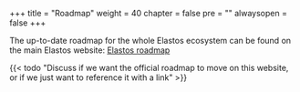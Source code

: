 +++
title = "Roadmap"
weight = 40
chapter = false
pre = "<i class='fa ela-page'></i>"
alwaysopen = false
+++

The up-to-date roadmap for the whole Elastos ecosystem can be found on the main Elastos website:
[Elastos roadmap](https://www.elastos.org/roadmap/)

{{< todo "Discuss if we want the official roadmap to move on this website, or if we just want to reference it with a link" >}}
